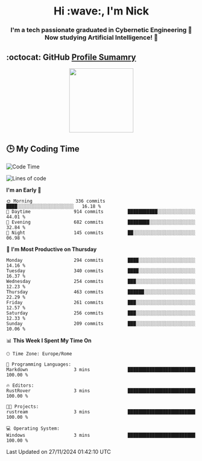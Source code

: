 <h1 align="center">Hi :wave:, I'm Nick</h1>

<h3 align="center">I'm a tech passionate graduated in Cybernetic Engineering 🤖<br>
Now studying Artificial Intelligence! 🧠</h3>


## :octocat: GitHub <a href="https://github.com/vn7n24fzkq/github-profile-summary-cards">Profile Sumamry</a>

<p align="center">
   <img style="height:170px;display:inline-block"  src="http://github-profile-summary-cards.vercel.app/api/cards/profile-details?username=CodeClimberNT&theme=github_dark" />
<!--    <img style="height:170px;display:inline-block"  src="http://github-profile-summary-cards.vercel.app/api/cards/repos-per-language?username=CodeClimberNT&theme=github_dark&exclude=" /> -->
</p>

 ## :clock3: My Coding Time 
 
<!--START_SECTION:waka-->
![Code Time](http://img.shields.io/badge/Code%20Time-373%20hrs%2039%20mins-blue)

![Lines of code](https://img.shields.io/badge/From%20Hello%20World%20I%27ve%20Written-3.6%20million%20lines%20of%20code-blue)

**I'm an Early 🐤** 

```text
🌞 Morning                336 commits         ████░░░░░░░░░░░░░░░░░░░░░   16.18 % 
🌆 Daytime                914 commits         ███████████░░░░░░░░░░░░░░   44.01 % 
🌃 Evening                682 commits         ████████░░░░░░░░░░░░░░░░░   32.84 % 
🌙 Night                  145 commits         ██░░░░░░░░░░░░░░░░░░░░░░░   06.98 % 
```
📅 **I'm Most Productive on Thursday** 

```text
Monday                   294 commits         ████░░░░░░░░░░░░░░░░░░░░░   14.16 % 
Tuesday                  340 commits         ████░░░░░░░░░░░░░░░░░░░░░   16.37 % 
Wednesday                254 commits         ███░░░░░░░░░░░░░░░░░░░░░░   12.23 % 
Thursday                 463 commits         ██████░░░░░░░░░░░░░░░░░░░   22.29 % 
Friday                   261 commits         ███░░░░░░░░░░░░░░░░░░░░░░   12.57 % 
Saturday                 256 commits         ███░░░░░░░░░░░░░░░░░░░░░░   12.33 % 
Sunday                   209 commits         ███░░░░░░░░░░░░░░░░░░░░░░   10.06 % 
```


📊 **This Week I Spent My Time On** 

```text
🕑︎ Time Zone: Europe/Rome

💬 Programming Languages: 
Markdown                 3 mins              █████████████████████████   100.00 % 

🔥 Editors: 
RustRover                3 mins              █████████████████████████   100.00 % 

🐱‍💻 Projects: 
rustream                 3 mins              █████████████████████████   100.00 % 

💻 Operating System: 
Windows                  3 mins              █████████████████████████   100.00 % 
```


 Last Updated on 27/11/2024 01:42:10 UTC
<!--END_SECTION:waka-->

